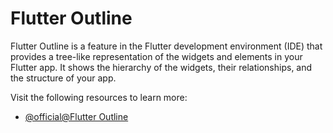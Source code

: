 # Flutter Outline

Flutter Outline is a feature in the Flutter development environment (IDE) that provides a tree-like representation of the widgets and elements in your Flutter app. It shows the hierarchy of the widgets, their relationships, and the structure of your app.

Visit the following resources to learn more:

- [@official@Flutter Outline](https://api.flutter.dev/flutter/material/OutlinedButton-class.html)
